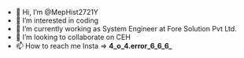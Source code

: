 - 👋 Hi, I’m @MepHist2721Y
- 👀 I’m interested in coding
- 🌱 I’m currently working as System Engineer at Fore Solution Pvt Ltd.
- 💞️ I’m looking to collaborate on CEH
- 📫 How to reach me Insta => **4_o_4.error_6_6_6_**

<!---
MepHist2721Y/MepHist2721Y is a ✨ special ✨ repository because its `README.md` (this file) appears on your GitHub profile.
You can click the Preview link to take a look at your changes.
--->
